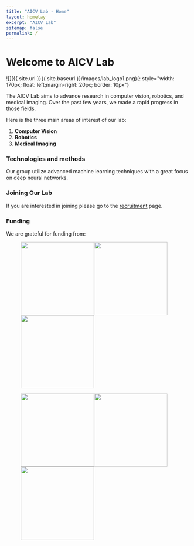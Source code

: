 ```yaml
---
title: "AICV Lab - Home"
layout: homelay
excerpt: "AICV Lab"
sitemap: false
permalink: /
---
```



# Welcome to AICV Lab


![]({{ site.url }}{{ site.baseurl }}/images/lab_logo1.png){: style="width: 170px; float: left;margin-right: 20px; border: 10px"}


The AICV Lab aims to advance research in computer vision, robotics, and medical imaging. Over the past few years, we made a rapid progress in those fields.


Here is the three main areas of interest of our lab:

1. **Computer Vision** 
2. **Robotics**
3. **Medical Imaging**


### Technologies and methods
Our group utilize advanced machine learning techniques with a great focus on deep neural networks. 

<!-- ### Collaborators
We work with closely with numerous collaborators, including Dr. [Michael Kidd](https://poultry-science.uark.edu/people/faculty/uid/mkidd/name/Michael+T.+Kidd/) from Department of Poultry Science,  -->

### Joining Our Lab
If you are interested in joining please go to the [recruitment](recruitment) page.

### Funding
We are grateful for funding from:
<!-- 
[National Institute of Health](https://www.nimh.nih.gov/) and the [The Simons Foundation Autism Research Initiative](https://www.sfari.org/), the [Autism Science Foundation](https://autismsciencefoundation.org/), and the [Brain & Behavior Research Foundation](https://www.bbrfoundation.org/). -->

<figure class="third">
<img src="{{ site.url }}{{ site.baseurl }}/images/logopic/nih.jpg" style="height: 200px"><img src="{{ site.url }}{{ site.baseurl }}/images/logopic/nsf.png" style="height: 200px"><img src="{{ site.url }}{{ site.baseurl }}/images/logopic/tyson.png" style="height: 200px"> 

<img src="{{ site.url }}{{ site.baseurl }}/images/logopic/cobb.png" style="height: 200px"><img src="{{ site.url }}{{ site.baseurl }}/images/logopic/adisseo.jpg" style="height: 200px"><img src="{{ site.url }}{{ site.baseurl }}/images/logopic/winnow.png" style="height: 200px">

</figure>






